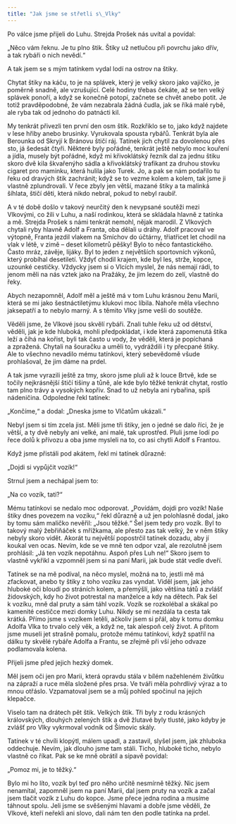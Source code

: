 ```yaml
---
title: "Jak jsme se střetli s\_Vlky"
---
```


Po válce jsme přijeli do Luhu. Strejda Prošek nás uvítal a povídal:

„Něco vám řeknu. Je tu plno štik. Štiky už netlučou při povrchu jako dřív, a tak rybáři o nich nevědí.“

A tak jsem se s mým tatínkem vydal lodí na ostrov na štiky.

Chytat štiky na káču, to je na splávek, který je velký skoro jako vajíčko, je poměrně snadně, ale vzrušující. Celé hodiny třebas čekáte, až se ten velký splávek ponoří, a když se konečně potopí, začnete se chvět anebo potit. Je totiž pravděpodobné, že vám nezabrala žádná čudla, jak se říká malé rybě, ale ryba tak od jednoho do patnácti kil.

My tenkrát přivezli ten první den osm štik. Rozkřiklo se to, jako když najdete v lese hřiby anebo brusinky. Vyrukovala spousta rybářů. Tenkrát byla ale Berounka od Skryjí k Bránovu štičí ráj. Tatínek jich chytil za dovolenou přes sto, já šedesát čtyři. Některé byly pořádné, tenkrát ještě nebylo moc kouření a jídla, musely být pořádné, když mi křivoklátský řezník dal za jednu štiku skoro dvě kila škvařenýho sádla a křivoklátský trafikant za druhou stovku cigaret pro maminku, která hulila jako Turek. Jo, a pak se nám podařilo tu řeku od dravých štik zachránit; když se to vezme kolem a kolem, tak jsme ji vlastně zplundrovali. V řece zbyly jen větší, mazané štiky a ta malinká šíhlata, štičí děti, která nikdo nebral, pokud to nebyl raubíř.

A v té době došlo v takový neurčitý den k nevypsané soutěži mezi Vlkovými, co žili v Luhu, a naší rodinkou, která se skládala hlavně z tatínka a mě. Strejda Prošek s námi tenkrát nemohl, nějak marodil. Z Vlkových chytali ryby hlavně Adolf a Franta, oba dělali u dráhy. Adolf pracoval ve výtopně, Franta jezdil vlakem na Smíchov do účtárny, třiatřicet let chodil na vlak v létě, v zimě – deset kilometrů pěšky! Bylo to něco fantastického. Často mráz, závěje, lijáky. Byl to jeden z největších sportovních výkonů, který probíhal desetiletí. Vždyť chodil krajem, kde byl les, strže, kopce, uzounké cestičky. Vždycky jsem si o Vlcích myslel, že nás nemají rádi, to jenom měli na nás vztek jako na Pražáky, že jim lezem do zelí, vlastně do řeky.

Abych nezapomněl, Adolf měl a ještě má v tom Luhu krásnou ženu Marii, která se mi jako šestnáctiletýmu klukovi moc líbila. Nahoře měla všechno jaksepatří a to nebylo marný. A s těmito Vlky jsme vešli do soutěže.

Věděli jsme, že Vlkové jsou skvělí rybáři. Znali tuhle řeku už od dětství, věděli, jak je kde hluboká, mohli předpokládat, i kde která zapomenutá štika leží a číhá na kořist, byli tak často u vody, že věděli, která je popíchaná a zpražená. Chytali na šouračku a uměli to, vydráždili i ty přecpané štiky. Ale to všechno nevadilo mému tatínkovi, který sebevědomě všude prohlašoval, že jim dáme na prdel.

A tak jsme vyrazili ještě za tmy, skoro jsme pluli až k louce Brtvě, kde se točily nejkrásnější štičí tišiny a tůně, ale kde bylo těžké tenkrát chytat, rostlo tam plno trávy a vysokých kopřiv. Snad to už nebyla ani rybařina, spíš nádeničina. Odpoledne řekl tatínek:

„Končíme,“ a dodal: „Dneska jsme to Vlčatům ukázali.“

Nebyl jsem si tím zcela jist. Měli jsme tři štiky, jen o jedné se dalo říci, že je větší, a ty dvě nebyly ani velké, ani malé, tak uprostřed. Pluli jsme lodí po řece dolů k přívozu a oba jsme mysleli na to, co asi chytli Adolf s Frantou.

Když jsme přistáli pod akátem, řekl mi tatínek důrazně:

„Dojdi si vypůjčit vozík!“

Strnul jsem a nechápal jsem to:

„Na co vozík, tati?“

Mému tatínkovi se nedalo moc odporovat. „Povídám, dojdi pro vozík! Naše štiky dnes povezem na vozíku,“ řekl důrazně a už jen polohlasně dodal, jako by tomu sám maličko nevěřil: „Jsou těžké.“ Šel jsem tedy pro vozík. Byl to takový malý žebřiňáček s mřížkama, ale přesto zas tak velký, že v něm štiky nebyly skoro vidět. Akorát tu největší popostrčil tatínek dozadu, aby jí koukal ven ocas. Nevím, kde se ve mně ten odpor vzal, ale rezolutně jsem prohlásil: „Já ten vozík nepotáhnu. Aspoň přes Luh ne!“ Skoro jsem to vlastně vykřikl a vzpomněl jsem si na paní Marii, jak bude stát vedle dveří.

Tatínek se na mě podíval, na něco myslel, možná na to, jestli mě má zfackovat, anebo ty štiky z toho vozíku zas vyndat. Viděl jsem, jak jeho hluboké oči bloudí po stráních kolem, a přemýšlí, jako většina tátů a zvlášť židovských, kdy ho život potrestal na manželce a kdy na dětech. Pak šel k vozíku, mně dal pruty a sám táhl vozík. Vozík se rozkolébal a skákal po kamenité cestičce mezi domky Luhu. Nikdy se mi nezdála ta cesta tak krátká. Přímo jsme s vozíkem letěli, ačkoliv jsem si přál, aby k tomu domku Adolfa Vlka to trvalo celý věk, a když ne, tak alespoň celý život. A přitom jsme museli jet strašně pomalu, protože mému tatínkovi, když spatřil na dálku ty skvělé rybáře Adolfa a Frantu, se zřejmě při vší jeho odvaze podlamovala kolena.

Přijeli jsme před jejich hezký domek.

Měl jsem oči jen pro Marii, která opravdu stála v bílém nažehleném živůtku na zápraží a ruce měla složené přes prsa. Ve tváři měla pohrdlivý výraz a to mnou otřáslo. Vzpamatoval jsem se a můj pohled spočinul na jejich klepačce.

Viselo tam na drátech pět štik. Velkých štik. Tři byly z rodu krásných královských, dlouhých zelených štik a dvě žlutavé byly tlusté, jako kdyby je zvlášť pro Vlky vykrmoval vodník od Šímovic skály.

Tatínek v té chvíli klopýtl, málem upadl, a zastavil, slyšel jsem, jak zhluboka oddechuje. Nevím, jak dlouho jsme tam stáli. Ticho, hluboké ticho, nebylo vlastně co říkat. Pak se ke mně obrátil a sípavě povídal:

„Pomoz mi, je to těžký.“

Bylo mi ho líto, vozík byl teď pro něho určitě nesmírně těžký. Nic jsem nenamítal, zapomněl jsem na paní Marii, dal jsem pruty na vozík a začal jsem tlačit vozík z Luhu do kopce. Jsme přece jedna rodina a musíme táhnout spolu. Jeli jsme se svěšenými hlavami a dobře jsme věděli, že Vlkové, kteří neřekli ani slovo, dali nám ten den podle tatínka na prdel.
